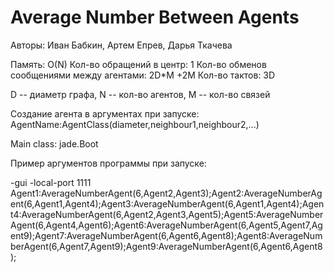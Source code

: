  # Average Number Between Agents

Авторы: Иван Бабкин, Артем Епрев, Дарья Ткачева

Память: O(N)
Кол-во обращений в центр: 1
Кол-во обменов сообщениями между агентами: 2D*M +2M
Кол-во тактов: 3D

D -- диаметр графа, N -- кол-во агентов, M -- кол-во связей

Создание агента в аргументах при запуске: AgentName:AgentClass(diameter,neighbour1,neighbour2,...)

Main class: jade.Boot

Пример аргументов программы при запуске:

-gui
-local-port 1111
Agent1:AverageNumberAgent(6,Agent2,Agent3);Agent2:AverageNumberAgent(6,Agent1,Agent4);Agent3:AverageNumberAgent(6,Agent1,Agent4);Agent4:AverageNumberAgent(6,Agent2,Agent3,Agent5);Agent5:AverageNumberAgent(6,Agent4,Agent6);Agent6:AverageNumberAgent(6,Agent5,Agent7,Agent9);Agent7:AverageNumberAgent(6,Agent6,Agent8);Agent8:AverageNumberAgent(6,Agent7,Agent9);Agent9:AverageNumberAgent(6,Agent6,Agent8);
